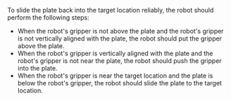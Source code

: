To slide the plate back into the target location reliably, the robot should perform the following steps:
- When the robot's gripper is not above the plate and the robot's gripper is not vertically aligned with the plate, the robot should put the gripper above the plate.
- When the robot's gripper is vertically aligned with the plate and the robot's gripper is not near the plate, the robot should push the gripper into the plate.
- When the robot's gripper is near the target location and the plate is below the robot's gripper, the robot should slide the plate to the target location.